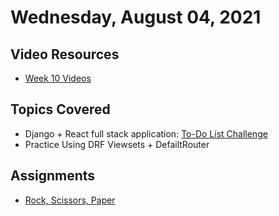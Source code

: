 # Wednesday, August 04, 2021

## Video Resources
- [Week 10 Videos](https://www.youtube.com/watch?v=MZsgo-nkEY0&list=PLu0CiQ7bzwERqTICz00ppIjH3GTu1cYK6)

## Topics Covered
- Django + React full stack application: [To-Do List Challenge](https://github.com/oscarplatoon/to-do-lists)
- Practice Using DRF Viewsets + DefailtRouter

## Assignments
- [Rock, Scissors, Paper](https://github.com/oscarplatoon/rock-scissors-paper)


